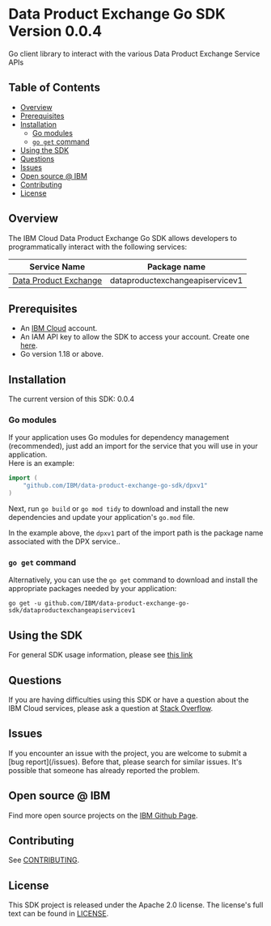 # Data Product Exchange Go SDK Version 0.0.4
Go client library to interact with the various Data Product Exchange Service APIs

## Table of Contents
<!--
  The TOC below is generated using the `markdown-toc` node package.

      https://github.com/jonschlinkert/markdown-toc

  You should regenerate the TOC after making changes to this file.

      npx markdown-toc -i README.md
  -->

<!-- toc -->

- [Overview](#overview)
- [Prerequisites](#prerequisites)
- [Installation](#installation)
  * [Go modules](#go-modules)
  * [`go get` command](#go-get-command)
- [Using the SDK](#using-the-sdk)
- [Questions](#questions)
- [Issues](#issues)
- [Open source @ IBM](#open-source--ibm)
- [Contributing](#contributing)
- [License](#license)

<!-- tocstop --> 

## Overview

The IBM Cloud Data Product Exchange Go SDK allows developers to programmatically interact with the following services:

Service Name | Package name 
--- | --- 
[Data Product Exchange](https://cloud.ibm.com/apidocs/dataproducts) | dataproductexchangeapiservicev1


## Prerequisites

[ibm-cloud-onboarding]: https://cloud.ibm.com/registration

* An [IBM Cloud][ibm-cloud-onboarding] account.
* An IAM API key to allow the SDK to access your account. Create one [here](https://cloud.ibm.com/iam/apikeys).
* Go version 1.18 or above.

## Installation
The current version of this SDK: 0.0.4

### Go modules  
If your application uses Go modules for dependency management (recommended), just add an import for the service 
that you will use in your application.  
Here is an example:

```go
import (
	"github.com/IBM/data-product-exchange-go-sdk/dpxv1"
)
```
Next, run `go build` or `go mod tidy` to download and install the new dependencies and update your application's
`go.mod` file.  

In the example above, the `dpxv1` part of the import path is the package name
associated with the DPX service..

### `go get` command  
Alternatively, you can use the `go get` command to download and install the appropriate packages needed by your application:
```
go get -u github.com/IBM/data-product-exchange-go-sdk/dataproductexchangeapiservicev1
```

## Using the SDK
For general SDK usage information, please see [this link](https://github.com/IBM/ibm-cloud-sdk-common/blob/main/README.md)

## Questions

If you are having difficulties using this SDK or have a question about the IBM Cloud services,
please ask a question at 
[Stack Overflow](http://stackoverflow.com/questions/ask?tags=ibm-cloud).

## Issues
If you encounter an issue with the project, you are welcome to submit a
[bug report](<github-repo-url>/issues).
Before that, please search for similar issues. It's possible that someone has already reported the problem.

## Open source @ IBM
Find more open source projects on the [IBM Github Page](http://ibm.github.io/).

## Contributing
See [CONTRIBUTING](CONTRIBUTING.md).

## License

This SDK project is released under the Apache 2.0 license.
The license's full text can be found in [LICENSE](LICENSE).

